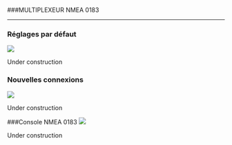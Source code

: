 ###MULTIPLEXEUR NMEA 0183

---




### Réglages par défaut
![](ui_default-001.jpg)


Under construction

### Nouvelles connexions

![](ui_nv_cnx-001.jpg)

Under construction

###Console NMEA 0183
![](ui_nmea-001.jpg)

Under construction
